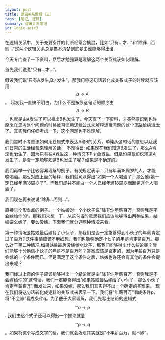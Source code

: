 ```yaml
---
layout: post
title: 逻辑关系整理（三）
tags: [笔记, 逻辑]
summary: 逻辑关系笔记
id: logic-note3
---
```


在逻辑关系中，关于充要条件的判断经常会搞混，比如"只有...才..."和"除非...否则..."这两个逻辑关系总是搞不清楚到底是由谁能够得出谁.

今天专门查了一下资料，然后才勉强算是理解这两个关系式该如何理解。

首先我们说说"只有...才..."。

假设我们说"只有A发生,B才发生"，那我们将这句话转化成关系式子的时候就应该用$$B \rightarrow A$$。 起初我一直搞不明白，为什么不是按照这句话的顺序由$$A \rightarrow B$$，也就是由A发生了可以推出B也发生了。今天查了一下资料，才突然意识到也许原来在思考这个问题的时候被习惯用逻辑公式来解释逻辑问题的这个思路给绕进去了。其实我们仔细考虑一下，这个问题也不难理解。

我们暂时不考虑该如何用逻辑式来表达A和B的关系，单纯从这句话的意思以及我们日常的生活经验来理解的话， 不难得出: 如果现在我们知道B发生了，那么A肯定也发生了，因为只有在A发生这一种情况下B才会发生。但是如果我们仅知道A发生了，是否一定能够知道B也发生了呢？结果是不确定的。

我们再举一个比较容易理解的例子。有关规定表示：只有年满18周岁的人，才能够喝酒。那么对应上面的解释，我们就可以得出“如果一个人喝酒了，那么他/她一定已经年满18周岁了”，而我们却并不能由一个人已经年满18周岁而断定这个人喝酒了。


我们现在再来说说“除非...否则...”。

直接举个形象点的例子。一个姑娘对一个小伙子说"除非你年薪百万，否则我是不会嫁给你的"。那我们来想一下，从这句话的意思我们应该能够得出两种结果，姑娘要么嫁了，要么没嫁。下面我们就分这两种情况来看。

第一种情况是姑娘最后嫁给了小伙子，那我们是否一定能够得到小伙子的年薪肯定过了百万? 这件事情应该不用细想，我们也能够确定小伙子的年薪肯定是百万。那么对于第二种情况:如果姑娘最后没嫁给小伙子，那我们能够得出什么结论呢？我们能够十分确信小伙子的年薪不是百万吗？答案应该是否定的，因为年薪百万只是会嫁的一个条件而已，但是满足了这个条件之后，姑娘也许还会有其他的条件会提出来呢？

我们经过上面的例子应该能够得出一个结论就是由"除非你年薪百万，否则我是不会嫁给你的"这句话，我们一定能够得出"如果姑娘最后嫁给了小伙子，那么小伙子肯定年薪百万",而发过来，如果没嫁，那么我们其实得不出一个确定的答案来。 现在我们将这句话转化成逻辑的关系式来表示一下。我们将"年薪百万"看成条件p，将“不会嫁”看成条件q。为了便于大家理解，我们先写出结论的逻辑式: $$^{\rightharpoondown}q \rightarrow p$$. 我们由这个式子还可以得出一个推论就是$$^{\rightharpoondown}p \rightarrow q$$。如果将这个写成文字的话，我们就会发现其实就是"不年薪百万，就不嫁"。
